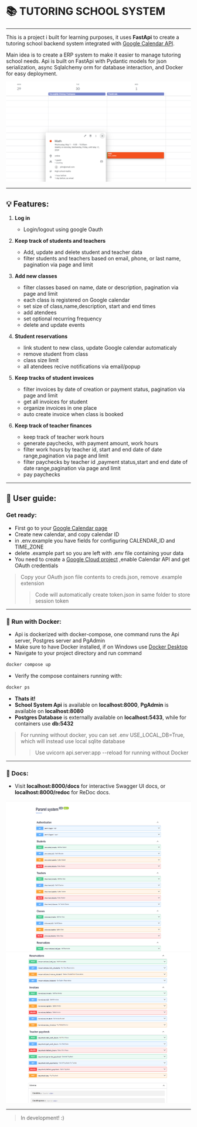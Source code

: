 # :books: TUTORING SCHOOL SYSTEM
___

This is  a project i built for learning purposes, it uses **FastApi** to create a  tutoring school backend
system integrated with [Google Calendar API](https://developers.google.com/calendar/api/guides/overview).

Main idea is to create a ERP system to make it easier to manage tutoring school needs.
Api is built on FastApi with Pydantic models for json serialization, async Sqlalchemy orm for database interaction,
and Docker for easy deployment. 

<img src="./github_images/calendar_snip.PNG" width="800">

___

## :bulb: Features:

1. **Log in**
   - Login/logout using google Oauth

   

2. **Keep track of students and teachers**
    - Add, update and delete student and teacher data
    - filter students and teachers based on email, phone, or last name, pagination via page and limit


3. **Add new classes**
    - filter classes based on name, date or description, pagination via page and limit 
    - each class is registered on Google calendar
    - set size of class,name,description, start and end times
    - add atendees
    - set optional recurring frequency
    - delete and update events


4. **Student reservations**
    - link student to new class, update Google calendar automaticaly
    - remove student from class
    - class size limit
    - all atendees recive notifications via email/popup


5. **Keep tracks of student invoices**
    - filter invoices by date of creation or payment status, pagination via page and limit
    - get all invoices for student
    - organize invoices in one place
    - auto create invoice when class is booked


6. **Keep track of teacher finances**
   - keep track of teacher work hours
   - generate paychecks, with payment amount, work hours
   - filter work hours by teacher id, start and end date of date range,pagination via page and limit
   - filter paychecks by teacher id ,payment status,start and end date of date range,pagination via page and limit
   - pay paychecks

___
## :book: User guide:

### Get ready:
- First go to your [Google Calendar page ](https://calendar.google.com/)
- Create new calendar, and copy calendar ID
- in .env.example you have fields for configuring CALENDAR_ID and TIME_ZONE
- delete .example part so you are left with .env file containing your data
- You need to create a [Google Cloud project](https://developers.google.com/calendar/api/quickstart/python) 
   ,enable Calendar API and get OAuth credentials
> Copy your OAuth json file contents to creds.json, remove .example extension
>>Code will automatically create token.json in same folder to store session token

___
### :rocket: Run with Docker:
- Api is dockerized with docker-compose, one command runs the Api server, Postgres server and PgAdmin
- Make sure to have Docker installed, if on Windows use [Docker Desktop](https://www.docker.com/products/docker-desktop/)
- Navigate to your project directory and run command

```bash
docker compose up
```

- Verify the compose containers running with: 
```bash
docker ps
```

- **Thats it!**
- **School System Api** is available on **localhost:8000**, **PgAdmin** is available on **localhost:8080** 
- **Postgres Database** is externally available on **localhost:5433**, while for containers use **db:5432**

>For running without docker, you can set .env USE_LOCAL_DB=True, which will instead use local sqlite database
>> Use uvicorn api.server:app --reload for running without Docker
___




### :page_with_curl: Docs:

- Visit **localhost:8000/docs** for interactive Swagger UI docs, or **localhost:8000/redoc** for ReDoc docs.

<img src="./github_images/docs1.PNG" width="600" height="410">
<img src="./github_images/docs2.PNG" width="600" height="410"> 


___
> In development! :)